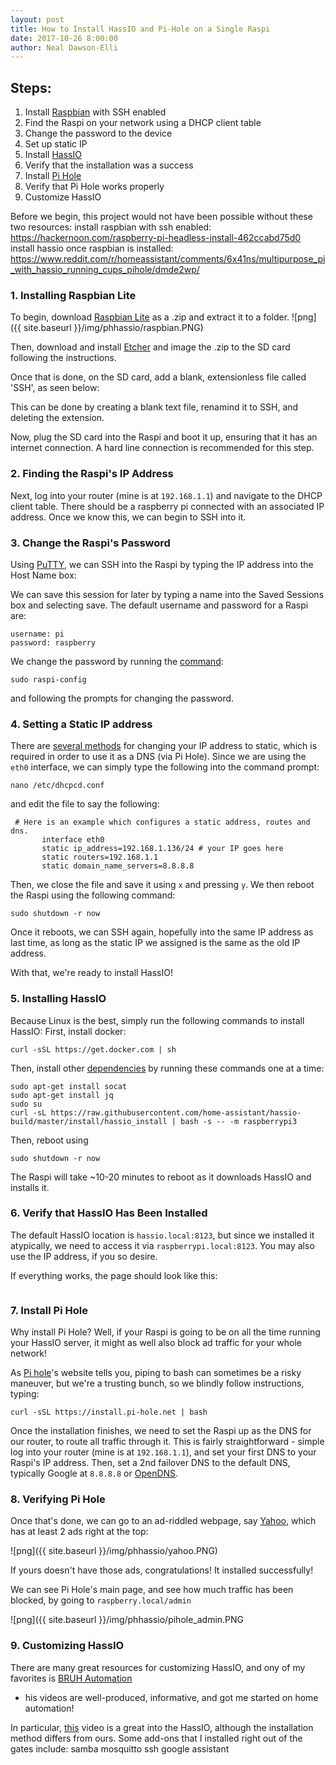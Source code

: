 ```yaml
---
layout: post
title: How to Install HassIO and Pi-Hole on a Single Raspi
date: 2017-10-26 8:00:00
author: Neal Dawson-Elli
---
```




## Steps:
1. Install [Raspbian](https://www.raspberrypi.org/downloads/raspbian/) with SSH enabled
2. Find the Raspi on your network using a DHCP client table
3. Change the password to the device
4. Set up static IP
5. Install [HassIO](https://home-assistant.io/hassio/)
6. Verify that the installation was a success
7. Install [Pi Hole](https://pi-hole.net/)
8. Verify that Pi Hole works properly
9. Customize HassIO

Before we begin, this project would not have been possible without these two resources:
install raspbian with ssh enabled: https://hackernoon.com/raspberry-pi-headless-install-462ccabd75d0
install hassio once raspbian is installed: https://www.reddit.com/r/homeassistant/comments/6x41ns/multipurpose_pi_with_hassio_running_cups_pihole/dmde2wp/

### 1. Installing Raspbian Lite

To begin, download [Raspbian Lite](https://www.raspberrypi.org/downloads/raspbian/) as a .zip and extract it to a folder.
![png]({{ site.baseurl }}/img/phhassio/raspbian.PNG)

Then, download and install [Etcher](https://etcher.io/) and image the .zip to the SD card following the instructions.

Once that is done, on the SD card, add a blank, extensionless file called 'SSH', as seen below:

This can be done by creating a blank text file, renamind it to SSH, and deleting the extension.

Now, plug the SD card into the Raspi and boot it up, ensuring that it has an internet connection.  A hard line connection is recommended for this step.

### 2. Finding the Raspi's IP Address

Next, log into your router (mine is at `192.168.1.1`) and navigate to the DHCP client table.  There should be a raspberry pi connected with an associated IP address.
Once we know this, we can begin to SSH into it.

### 3. Change the Raspi's Password

Using [PuTTY](http://www.putty.org/), we can SSH into the Raspi by typing the IP address into the Host Name box:

We can save this session for later by typing a name into the Saved Sessions box and selecting save.
The default username and password for a Raspi are:
```
username: pi
password: raspberry
```

We change the password by running the [command](https://www.raspberrypi.org/documentation/configuration/raspi-config.md):
```
sudo raspi-config
```
and following the prompts for changing the password.  

### 4. Setting a Static IP address

There are [several methods](https://raspberrypi.stackexchange.com/questions/37920/how-do-i-set-up-networking-wifi-static-ip-address) for changing your IP 
address to static, which is required in order to use it as a DNS (via Pi Hole).  Since we are using the `eth0` interface, we can simply type the following into the command prompt:
```
nano /etc/dhcpcd.conf
```
and edit the file to say the following:
```
 # Here is an example which configures a static address, routes and dns.
       interface eth0
       static ip_address=192.168.1.136/24 # your IP goes here
       static routers=192.168.1.1
       static domain_name_servers=8.8.8.8
```

Then, we close the file and save it using `x` and pressing `y`.  We then reboot the Raspi using the following command:
```
sudo shutdown -r now
```

Once it reboots, we can SSH again, hopefully into the same IP address as last time, as long as the static IP we assigned is the same as the old IP address.

With that, we're ready to install HassIO!

### 5. Installing HassIO

Because Linux is the best, simply run the following commands to install HassIO:
First, install docker:
```
curl -sSL https://get.docker.com | sh
```
Then, install other [dependencies](https://github.com/home-assistant/hassio-build/blob/master/install/README.md) by running these commands one at a time:
```
sudo apt-get install socat
sudo apt-get install jq
sudo su
curl -sL https://raw.githubusercontent.com/home-assistant/hassio-build/master/install/hassio_install | bash -s -- -m raspberrypi3
```
Then, reboot using
```
sudo shutdown -r now
```

The Raspi will take ~10-20 minutes to reboot as it downloads HassIO and installs it.

### 6. Verify that HassIO Has Been Installed

The default HassIO location is `hassio.local:8123`, but since we installed it atypically, we need to access it via `raspberrypi.local:8123`.  You may also use the IP address, if you so desire.

If everything works, the page should look like this:
```
```

### 7. Install Pi Hole

Why install Pi Hole?  Well, if your Raspi is going to be on all the time running your HassIO server, it might as well also block ad traffic for your whole network!

As [Pi hole](https://pi-hole.net/)'s website tells you, piping to bash can sometimes be a risky maneuver, but we're a trusting bunch, so we blindly follow instructions, typing:
```
curl -sSL https://install.pi-hole.net | bash
```

Once the installation finishes, we need to set the Raspi up as the DNS for our router, to route all traffic through it.  This is fairly straightforward - simple log into your router 
(mine is at `192.168.1.1`), and set your first DNS to your Raspi's IP address.  Then, set a 2nd failover DNS to the default DNS, typically Google  at `8.8.8.8` or [OpenDNS](https://www.opendns.com/).


### 8. Verifying Pi Hole

Once that's done, we can go to an ad-riddled webpage, say [Yahoo](https://www.yahoo.com/), which has at least 2 ads right at the top:

![png]({{ site.baseurl }}/img/phhassio/yahoo.PNG)

If yours doesn't have those ads, congratulations! It installed successfully!

We can see Pi Hole's main page, and see how much traffic has been blocked, by going to `raspberry.local/admin`

![png]({{ site.baseurl }}/img/phhassio/pihole_admin.PNG

### 9. Customizing HassIO

There are many great resources for customizing HassIO, and ony of my favorites is [BRUH Automation](https://www.youtube.com/channel/UCLecVrux63S6aYiErxdiy4w) 
- his videos are well-produced, informative, and got me started on home automation!

In particular, [this](https://www.youtube.com/watch?v=XWPluWcYRMI) video is a great into the HassIO, although the installation method differs from ours.
Some add-ons that I installed right out of the gates include:
samba
mosquitto
ssh
google assistant

